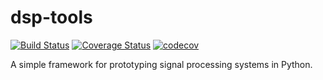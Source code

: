 # dsp-tools

[![Build Status](https://travis-ci.com/jamlamberti/dsp-tools.svg?branch=master)](https://travis-ci.com/jamlamberti/dsp-tools) [![Coverage Status](https://coveralls.io/repos/github/jamlamberti/dsp-tools/badge.svg?branch=master)](https://coveralls.io/github/jamlamberti/dsp-tools?branch=master) [![codecov](https://codecov.io/gh/jamlamberti/dsp-tools/branch/master/graph/badge.svg)](https://codecov.io/gh/jamlamberti/dsp-tools)
 

A simple framework for prototyping signal processing systems in Python.

